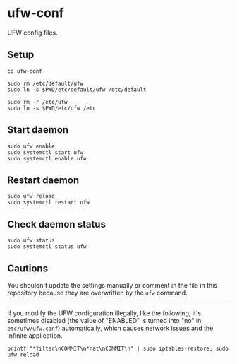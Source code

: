 # ufw-conf
UFW config files.

## Setup

```shell
cd ufw-conf

sudo rm /etc/default/ufw
sudo ln -s $PWD/etc/default/ufw /etc/default

sudo rm -r /etc/ufw
sudo ln -s $PWD/etc/ufw /etc
```

## Start daemon

```shell
sudo ufw enable
sudo systemctl start ufw
sudo systemctl enable ufw
```

## Restart daemon

```shell
sudo ufw reload
sudo systemctl restart ufw
```

## Check daemon status

```shell
sudo ufw status
sudo systemctl status ufw
```

## Cautions
You shouldn't update the settings manually or comment in the file in this repository because they are overwritten by the `ufw` command.

---

If you modify the UFW configuration illegally, like the following, it's sometimes disabled (the value of "ENABLED" is turned into "no" in `etc/ufw/ufw.conf`) automatically, which causes network issues and the infinite application.

```shell
printf "*filter\nCOMMIT\n*nat\nCOMMIT\n" | sudo iptables-restore; sudo ufw reload
```
